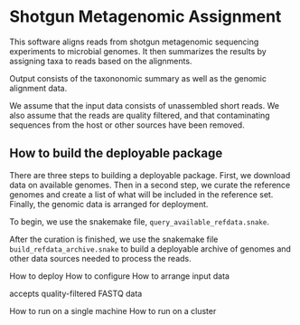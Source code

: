 Shotgun Metagenomic Assignment
========

This software aligns reads from shotgun metagenomic sequencing
experiments to microbial genomes. It then summarizes the results by
assigning taxa to reads based on the alignments.

Output consists of the taxononomic summary as well as the genomic
alignment data.

We assume that the input data consists of unassembled short reads.  We
also assume that the reads are quality filtered, and that
contaminating sequences from the host or other sources have been
removed.

How to build the deployable package
--------

There are three steps to building a deployable package.  First, we
download data on available genomes.  Then in a second step, we curate
the reference genomes and create a list of what will be included in
the reference set.  Finally, the genomic data is arranged for
deployment.

To begin, we use the snakemake file, `query_available_refdata.snake`.

After the curation is finished, we use the snakemake file
`build_refdata_archive.snake` to build a deployable archive of genomes
and other data sources needed to process the reads.

How to deploy
How to configure
How to arrange input data

accepts quality-filtered FASTQ data

How to run on a single machine
How to run on a cluster
